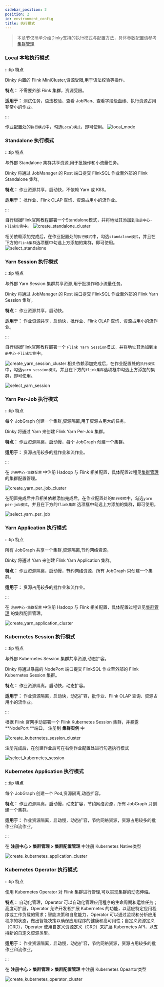 ```yaml
---
sidebar_position: 2
position: 2
id: environment_config
title: 执行模式
---
```


> 本章节仅简单介绍Dinky支持的执行模式与配置方法，具体参数配置请参考[集群管理](../register_center/cluster_manage)


### Local 本地执行模式

:::tip 特点

Dinky 内置的 Flink MiniCluster,资源受限,用于语法校验等操作。

**特点：** 不需要外部 Flink 集群，资源受限。

**适用于：** 测试任务，语法校验、查看 JobPlan、查看字段级血缘、执行资源占用非常小的作业。

:::

作业配置处的`执行模式`中，勾选`Local模式`，即可使用。
![local_mode](http://pic.dinky.org.cn/dinky/docs/zh-CN/user_guide/studio/execute_env_config/local_mode.png)
### Standalone 执行模式

:::tip 特点

与外部 Standalone 集群共享资源,用于批操作和小流量任务。

Dinky 将通过 JobManager 的 Rest 端口提交 FlinkSQL 作业至外部的 Flink Standalone 集群。

**特点：** 作业资源共享，启动快，不依赖 Yarn 或 K8S。

**适用于：** 批作业、Flink OLAP 查询、资源占用小的流作业。

:::

自行根据Flink官网教程部署一个Standalone模式，并将地址其添加到`注册中心-Flink实例`中。
![create_standalone_cluster](http://pic.dinky.org.cn/dinky/docs/zh-CN/user_guide/studio/execute_env_config/create_standalone_cluster.png)

相关依赖添加完成后，在作业配置处的`执行模式`中，勾选`standalone模式`，并且在下方的`flink集群`选项框中勾选上方添加的集群，即可使用。
![select_standalone](http://pic.dinky.org.cn/dinky/docs/zh-CN/user_guide/studio/execute_env_config/select_standalone.png)

### Yarn Session 执行模式

:::tip 特点

与外部 Yarn Session 集群共享资源,用于批操作和小流量任务。

Dinky 将通过 JobManager 的 Rest 端口提交 FlinkSQL 作业至外部的 Flink Yarn Session 集群。

**特点：** 作业资源共享，启动快。

**适用于：** 作业资源共享，启动快，批作业、Flink OLAP 查询、资源占用小的流作业。

:::

自行根据Flink官网教程部署一个 `Flink Yarn Session`模式，并将地址其添加到`注册中心-Flink实例`中。

![create_yarn_session_cluster](http://pic.dinky.org.cn/dinky/docs/zh-CN/user_guide/studio/execute_env_config/create_yarn_session_cluster.png)
相关依赖添加完成后，在作业配置处的`执行模式`中，勾选`yarn session模式`，并且在下方的`flink集群`选项框中勾选上方添加的集群，即可使用。

![select_yarn_session](http://pic.dinky.org.cn/dinky/docs/zh-CN/user_guide/studio/execute_env_config/select_yarn_session.png)

### Yarn Per-Job 执行模式

:::tip 特点

每个 JobGraph 创建一个集群,资源隔离,用于资源占用大的任务。

Dinky 将通过 Yarn 来创建 Flink Yarn Per-Job 集群。

**特点：** 作业资源隔离，启动慢，每个 JobGraph 创建一个集群。

**适用于：** 资源占用较多的批作业和流作业。

:::

在 `注册中心-集群配置` 中注册 Hadoop 与 Flink 相关配置，具体配置过程见[集群管理](../register_center/cluster_manage)
的集群配置管理。

![create_yarn_per_job_cluster](http://pic.dinky.org.cn/dinky/docs/zh-CN/user_guide/studio/execute_env_config/create_yarn_per_job_cluster.png)

在配置完成后并且相关依赖添加完成后，在作业配置处的`执行模式`中，勾选`yarn per-job模式`，并且在下方的`flink集群`
选项框中勾选上方添加的集群，即可使用。

![select_yarn_per_job](http://pic.dinky.org.cn/dinky/docs/zh-CN/user_guide/studio/execute_env_config/select_yarn_per_job.png)
### Yarn Application 执行模式

:::tip 特点

所有 JobGraph 共享一个集群,资源隔离,节约网络资源。

Dinky 将通过 Yarn 来创建 Flink Yarn Application 集群。

**特点：** 作业资源隔离，启动慢，节约网络资源，所有 JobGraph 只创建一个集群。

**适用于：** 资源占用较多的批作业和流作业。

:::

在 `注册中心-集群配置` 中注册 Hadoop 与 Flink 相关配置，具体配置过程详见[集群管理](../register_center/cluster_manage)
的集群配置管理。

![create_yarn_application_cluster](http://pic.dinky.org.cn/dinky/docs/zh-CN/user_guide/studio/execute_env_config/create_yarn_application_cluster.png)

### Kubernetes Session 执行模式

:::tip 特点

与外部 Kubernetes Session 集群共享资源,动态扩容。

Dinky 将通过暴露的 NodePort 端口提交 FlinkSQL 作业至外部的 Flink Kubernetes Session 集群。

**特点：** 作业资源隔离，启动快，动态扩容。

**适用于：** 作业资源隔离，启动快，动态扩容，批作业、Flink OLAP 查询、资源占用小的流作业。

:::

根据 Flink 官网手动部署一个 Flink Kubernetes Session 集群，并暴露 **NodePort **端口， 注册到 **集群实例** 中

![create_kubernetes_session_cluster](http://pic.dinky.org.cn/dinky/docs/zh-CN/user_guide/studio/execute_env_config/create_kubernetes_session_cluster.png)

注册完成后，在创建作业后可在右侧作业配置处进行勾选执行模式

![select_kubernetes_session](http://pic.dinky.org.cn/dinky/docs/zh-CN/user_guide/studio/execute_env_config/select_kubernetes_session.png)

### Kubernetes Application 执行模式

:::tip 特点

每个 JobGraph 创建一个 Pod,资源隔离,动态扩容。

**特点：** 作业资源隔离，启动慢，动态扩容，节约网络资源，所有 JobGraph 只创建一个集群。

**适用于：** 作业资源隔离，启动慢，动态扩容，节约网络资源，资源占用较多的批作业和流作业。

:::

在 **注册中心 > 集群管理 > 集群配置管理** 中注册 Kubernetes Native类型

![create_kubernetes_application_cluster](http://pic.dinky.org.cn/dinky/docs/zh-CN/user_guide/studio/execute_env_config/create_kubernetes_application_cluster.png)

### Kubernetes Operator 执行模式

:::tip 特点

使用 Kubernetes Operator 对 Flink 集群进行管理,可以实现集群的动态伸缩。

**特点：** 自动化管理，Operator 可以自动化管理应用程序的生命周期和运维任务；高度可扩展，Operator 允许开发者扩展 Kubernetes
的功能，以适应特定应用程序或工作负载的需求；智能决策和自愈能力，Operator
可以通过监视和分析应用程序的状态，做出智能决策以确保应用程序的健康和高可用性；自定义资源定义（CRD），Operator
使用自定义资源定义（CRD）来扩展 Kubernetes API，以支持新的自定义资源类型。

**适用于：** 作业资源隔离，启动慢，动态扩容，节约网络资源，资源占用较多的批作业和流作业。

:::

在 **注册中心 > 集群管理 > 集群配置管理** 中注册 Kubernetes Opeartor类型

![create_kubernetes_operator_cluster](http://pic.dinky.org.cn/dinky/docs/zh-CN/user_guide/studio/execute_env_config/create_kubernetes_operator_cluster.png)

